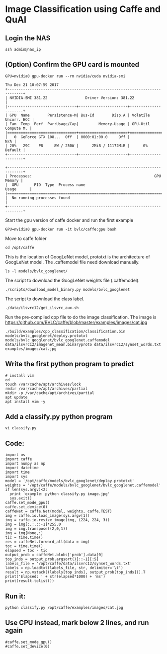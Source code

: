 # Image Classification using Caffe and QuAI

## Login the NAS
```
ssh admin@nas_ip
```

## (Option) Confirm the GPU card is mounted
```
GPU=nvidia0 gpu-docker run --rm nvidia/cuda nvidia-smi

Thu Dec 21 10:07:59 2017
+-----------------------------------------------------------------------------+
| NVIDIA-SMI 381.22                 Driver Version: 381.22                    |
|-------------------------------+----------------------+----------------------+
| GPU  Name        Persistence-M| Bus-Id        Disp.A | Volatile Uncorr. ECC |
| Fan  Temp  Perf  Pwr:Usage/Cap|         Memory-Usage | GPU-Util  Compute M. |
|===============================+======================+======================|
|   0  GeForce GTX 108...  Off  | 0000:01:00.0     Off |                  N/A |
| 20%   29C    P8     8W / 250W |      2MiB / 11172MiB |      0%      Default |
+-------------------------------+----------------------+----------------------+

+-----------------------------------------------------------------------------+
| Processes:                                                       GPU Memory |
|  GPU       PID  Type  Process name                               Usage      |
|=============================================================================|
|  No running processes found                                                 |
+-----------------------------------------------------------------------------+
```

Start the gpu version of caffe docker and run the first example
```
GPU=nvidia0 gpu-docker run -it bvlc/caffe:gpu bash
```

Move to caffe folder
```
cd /opt/caffe
```

This is the location of GoogLeNet model, prototxt is the architecture of GoogLeNet model. The .caffemodel file need download manually.
```
ls -l models/bvlc_googlenet/
```

The script to download the GoogLeNet weights file (.caffemodel).
```
./scripts/download_model_binary.py models/bvlc_googlenet
```

The script to download the class label.
```
./data/ilsvrc12/get_ilsvrc_aux.sh
```

Run the pre-compiled cpp file to do the image classification. The image is https://github.com/BVLC/caffe/blob/master/examples/images/cat.jpg
```
./build/examples/cpp_classification/classification.bin models/bvlc_googlenet/deploy.prototxt models/bvlc_googlenet/bvlc_googlenet.caffemodel data/ilsvrc12/imagenet_mean.binaryproto data/ilsvrc12/synset_words.txt examples/images/cat.jpg
```

## Write the first python program to predict
```
# install vim
cd
touch /var/cache/apt/archives/lock
rmdir /var/cache/apt/archives/partial
mkdir -p /var/cache/apt/archives/partial
apt update
apt install vim -y
```

## Add a classify.py python program
```
vi classify.py
```

## Code:
```
import os
import caffe
import numpy as np
import datetime
import time
import sys
model = '/opt/caffe/models/bvlc_googlenet/deploy.prototxt'
weights = '/opt/caffe/models/bvlc_googlenet/bvlc_googlenet.caffemodel'
if len(sys.argv)<2:
  print 'example: python classify.py image.jpg'
  sys.exit()
caffe.set_mode_gpu()
caffe.set_device(0)
caffeNet = caffe.Net(model, weights, caffe.TEST)
img = caffe.io.load_image(sys.argv[1])
img = caffe.io.resize_image(img, (224, 224, 3))
img = img[:,:,::-1]*255.0
img = img.transpose((2,0,1))
img = img[None,:]
tic = time.time()
res = caffeNet.forward_all(data = img)
toc = time.time()
elapsed = toc - tic
output_prob = caffeNet.blobs['prob'].data[0]
top_inds = output_prob.argsort()[::-1][:5]
labels_file = '/opt/caffe/data/ilsvrc12/synset_words.txt'
labels = np.loadtxt(labels_file, str, delimiter='\t')
result = np.vstack((labels[top_inds], output_prob[top_inds])).T
print('Elapsed: ' + str(elapsed*1000) + 'ms')
print(result.tolist())
```

## Run it:
```
python classify.py /opt/caffe/examples/images/cat.jpg
```

## Use CPU instead, mark below 2 lines, and run again
```
#caffe.set_mode_gpu()
#caffe.set_device(0)
```



